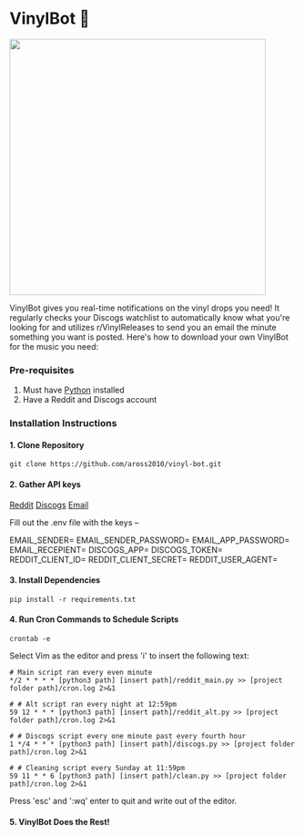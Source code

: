 # VinylBot 🤖

<img src="https://github.com/aross2010/vinyl-bot/assets/121838301/ed9e7014-6605-4d74-9f90-49b72137d73b" height="450"/>

VinylBot gives you real-time notifications on the vinyl drops you need! It regularly checks your Discogs watchlist to automatically know what you're looking for and utilizes r/VinylReleases to send you an email the minute something you want is posted. Here's how to download your own VinylBot for the music you need:

### Pre-requisites

1. Must have [Python](https://www.python.org/downloads/) installed
2. Have a Reddit and Discogs account

### Installation Instructions

#### 1. Clone Repository

```
git clone https://github.com/aross2010/vinyl-bot.git
```
#### 2. Gather API keys

[Reddit](https://www.reddit.com/wiki/api/)
[Discogs](https://www.discogs.com/settings/developers)
[Email](https://mailmeteor.com/blog/gmail-smtp-settings)

Fill out the .env file with the keys –

EMAIL_SENDER=
EMAIL_SENDER_PASSWORD=
EMAIL_APP_PASSWORD=
EMAIL_RECEPIENT=
DISCOGS_APP=
DISCOGS_TOKEN=
REDDIT_CLIENT_ID=
REDDIT_CLIENT_SECRET=
REDDIT_USER_AGENT=

#### 3. Install Dependencies

```
pip install -r requirements.txt
```

#### 4. Run Cron Commands to Schedule Scripts

```
crontab -e
```
Select Vim as the editor and press 'i' to insert the following text:

````
# Main script ran every even minute
*/2 * * * * [python3 path] [insert path]/reddit_main.py >> [project folder path]/cron.log 2>&1

# # Alt script ran every night at 12:59pm
59 12 * * * [python3 path] [insert path]/reddit_alt.py >> [project folder path]/cron.log 2>&1

# # Discogs script every one minute past every fourth hour
1 */4 * * * [python3 path] [insert path]/discogs.py >> [project folder path]/cron.log 2>&1    

# # Cleaning script every Sunday at 11:59pm
59 11 * * 6 [python3 path] [insert path]/clean.py >> [project folder path]/cron.log 2>&1
````
Press 'esc' and ':wq' enter to quit and write out of the editor.

#### 5. VinylBot Does the Rest!

